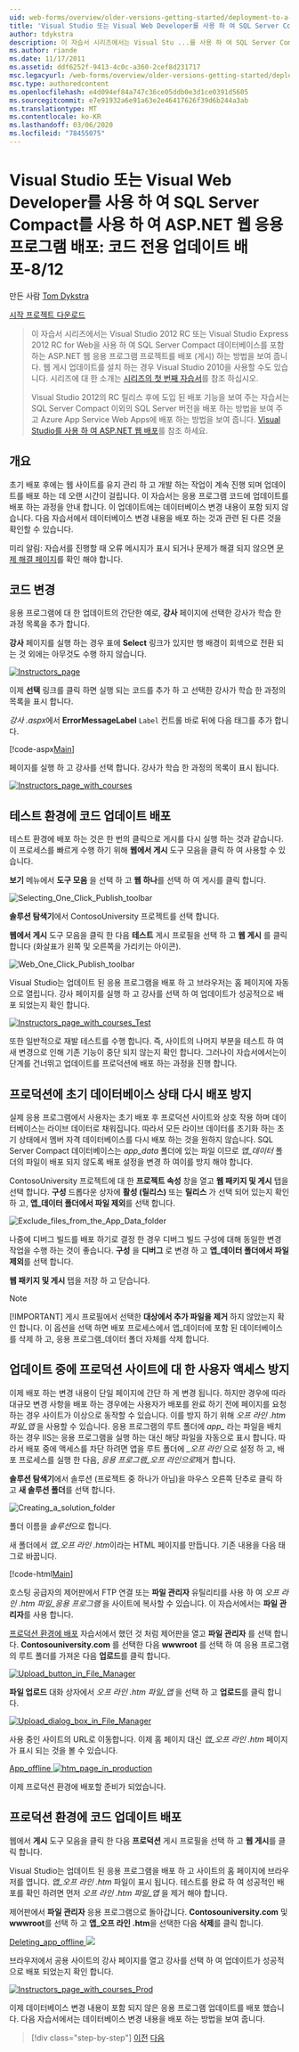 ```yaml
---
uid: web-forms/overview/older-versions-getting-started/deployment-to-a-hosting-provider/deployment-to-a-hosting-provider-deploying-a-code-only-update-8-of-12
title: 'Visual Studio 또는 Visual Web Developer를 사용 하 여 SQL Server Compact를 사용 하 여 ASP.NET 웹 응용 프로그램 배포: 코드 전용 업데이트 배포-8/12 | Microsoft Docs'
author: tdykstra
description: 이 자습서 시리즈에서는 Visual Stu ...를 사용 하 여 SQL Server Compact 데이터베이스를 포함 하는 ASP.NET 웹 응용 프로그램 프로젝트를 배포 (게시) 하는 방법을 보여 줍니다.
ms.author: riande
ms.date: 11/17/2011
ms.assetid: ddf6252f-9413-4c0c-a360-2cef8d231717
msc.legacyurl: /web-forms/overview/older-versions-getting-started/deployment-to-a-hosting-provider/deployment-to-a-hosting-provider-deploying-a-code-only-update-8-of-12
msc.type: authoredcontent
ms.openlocfilehash: e4d094ef84a747c36ce05ddb0e3d1ce0391d5605
ms.sourcegitcommit: e7e91932a6e91a63e2e46417626f39d6b244a3ab
ms.translationtype: MT
ms.contentlocale: ko-KR
ms.lasthandoff: 03/06/2020
ms.locfileid: "78455075"
---
```

# <a name="deploying-an-aspnet-web-application-with-sql-server-compact-using-visual-studio-or-visual-web-developer-deploying-a-code-only-update---8-of-12"></a>Visual Studio 또는 Visual Web Developer를 사용 하 여 SQL Server Compact를 사용 하 여 ASP.NET 웹 응용 프로그램 배포: 코드 전용 업데이트 배포-8/12

만든 사람 [Tom Dykstra](https://github.com/tdykstra)

[시작 프로젝트 다운로드](https://code.msdn.microsoft.com/Deploying-an-ASPNET-Web-4e31366b)

> 이 자습서 시리즈에서는 Visual Studio 2012 RC 또는 Visual Studio Express 2012 RC for Web을 사용 하 여 SQL Server Compact 데이터베이스를 포함 하는 ASP.NET 웹 응용 프로그램 프로젝트를 배포 (게시) 하는 방법을 보여 줍니다. 웹 게시 업데이트를 설치 하는 경우 Visual Studio 2010을 사용할 수도 있습니다. 시리즈에 대 한 소개는 [시리즈의 첫 번째 자습서](deployment-to-a-hosting-provider-introduction-1-of-12.md)를 참조 하십시오.
> 
> Visual Studio 2012의 RC 릴리스 후에 도입 된 배포 기능을 보여 주는 자습서는 SQL Server Compact 이외의 SQL Server 버전을 배포 하는 방법을 보여 주고 Azure App Service Web Apps에 배포 하는 방법을 보여 줍니다. [Visual Studio를 사용 하 여 ASP.NET 웹 배포](../../deployment/visual-studio-web-deployment/introduction.md)를 참조 하세요.

## <a name="overview"></a>개요

초기 배포 후에는 웹 사이트를 유지 관리 하 고 개발 하는 작업이 계속 진행 되며 업데이트를 배포 하는 데 오랜 시간이 걸립니다. 이 자습서는 응용 프로그램 코드에 업데이트를 배포 하는 과정을 안내 합니다. 이 업데이트에는 데이터베이스 변경 내용이 포함 되지 않습니다. 다음 자습서에서 데이터베이스 변경 내용을 배포 하는 것과 관련 된 다른 것을 확인할 수 있습니다.

미리 알림: 자습서를 진행할 때 오류 메시지가 표시 되거나 문제가 해결 되지 않으면 [문제 해결 페이지](deployment-to-a-hosting-provider-creating-and-installing-deployment-packages-12-of-12.md)를 확인 해야 합니다.

## <a name="making-a-code-change"></a>코드 변경

응용 프로그램에 대 한 업데이트의 간단한 예로, **강사** 페이지에 선택한 강사가 학습 한 과정 목록을 추가 합니다.

**강사** 페이지를 실행 하는 경우 표에 **Select** 링크가 있지만 행 배경이 회색으로 전환 되는 것 외에는 아무것도 수행 하지 않습니다.

[![Instructors_page](deployment-to-a-hosting-provider-deploying-a-code-only-update-8-of-12/_static/image2.png)](deployment-to-a-hosting-provider-deploying-a-code-only-update-8-of-12/_static/image1.png)

이제 **선택** 링크를 클릭 하면 실행 되는 코드를 추가 하 고 선택한 강사가 학습 한 과정의 목록을 표시 합니다.

*강사 .aspx*에서 **ErrorMessageLabel** `Label` 컨트롤 바로 뒤에 다음 태그를 추가 합니다.

[!code-aspx[Main](deployment-to-a-hosting-provider-deploying-a-code-only-update-8-of-12/samples/sample1.aspx)]

페이지를 실행 하 고 강사를 선택 합니다. 강사가 학습 한 과정의 목록이 표시 됩니다.

[![Instructors_page_with_courses](deployment-to-a-hosting-provider-deploying-a-code-only-update-8-of-12/_static/image4.png)](deployment-to-a-hosting-provider-deploying-a-code-only-update-8-of-12/_static/image3.png)

## <a name="deploying-the-code-update-to-the-test-environment"></a>테스트 환경에 코드 업데이트 배포

테스트 환경에 배포 하는 것은 한 번의 클릭으로 게시를 다시 실행 하는 것과 같습니다. 이 프로세스를 빠르게 수행 하기 위해 **웹에서 게시** 도구 모음을 클릭 하 여 사용할 수 있습니다.

**보기** 메뉴에서 **도구 모음** 을 선택 하 고 **웹 하나**를 선택 하 여 게시를 클릭 합니다.

![Selecting_One_Click_Publish_toolbar](deployment-to-a-hosting-provider-deploying-a-code-only-update-8-of-12/_static/image5.png)

**솔루션 탐색기**에서 ContosoUniversity 프로젝트를 선택 합니다.

**웹에서 게시** 도구 모음을 클릭 한 다음 **테스트** 게시 프로필을 선택 하 고 **웹 게시** 를 클릭 합니다 (화살표가 왼쪽 및 오른쪽을 가리키는 아이콘).

![Web_One_Click_Publish_toolbar](deployment-to-a-hosting-provider-deploying-a-code-only-update-8-of-12/_static/image6.png)

Visual Studio는 업데이트 된 응용 프로그램을 배포 하 고 브라우저는 홈 페이지에 자동으로 열립니다. 강사 페이지를 실행 하 고 강사를 선택 하 여 업데이트가 성공적으로 배포 되었는지 확인 합니다.

[![Instructors_page_with_courses_Test](deployment-to-a-hosting-provider-deploying-a-code-only-update-8-of-12/_static/image8.png)](deployment-to-a-hosting-provider-deploying-a-code-only-update-8-of-12/_static/image7.png)

또한 일반적으로 재발 테스트를 수행 합니다. 즉, 사이트의 나머지 부분을 테스트 하 여 새 변경으로 인해 기존 기능이 중단 되지 않는지 확인 합니다. 그러나이 자습서에서는이 단계를 건너뛰고 업데이트를 프로덕션에 배포 하는 과정을 진행 합니다.

## <a name="preventing-redeployment-of-the-initial-database-state-to-production"></a>프로덕션에 초기 데이터베이스 상태 다시 배포 방지

실제 응용 프로그램에서 사용자는 초기 배포 후 프로덕션 사이트와 상호 작용 하며 데이터베이스는 라이브 데이터로 채워집니다. 따라서 모든 라이브 데이터를 초기화 하는 초기 상태에서 멤버 자격 데이터베이스를 다시 배포 하는 것을 원하지 않습니다. SQL Server Compact 데이터베이스는 *app\_data* 폴더에 있는 파일 이므로 *앱\_데이터* 폴더의 파일이 배포 되지 않도록 배포 설정을 변경 하 여이를 방지 해야 합니다.

ContosoUniversity 프로젝트에 대 한 **프로젝트 속성** 창을 열고 **웹 패키지 및 게시** 탭을 선택 합니다. **구성** 드롭다운 상자에 **활성 (릴리스)** 또는 **릴리스** 가 선택 되어 있는지 확인 하 고, **앱\_데이터 폴더에서 파일 제외**를 선택 합니다.

![Exclude_files_from_the_App_Data_folder](deployment-to-a-hosting-provider-deploying-a-code-only-update-8-of-12/_static/image9.png)

나중에 디버그 빌드를 배포 하기로 결정 한 경우 디버그 빌드 구성에 대해 동일한 변경 작업을 수행 하는 것이 좋습니다. **구성** 을 **디버그** 로 변경 하 고 **앱\_데이터 폴더에서 파일 제외**를 선택 합니다.

**웹 패키지 및 게시** 탭을 저장 하 고 닫습니다.

> [!NOTE] 
> 
> [!IMPORTANT]
> 게시 프로필에서 선택한 **대상에서 추가 파일을 제거** 하지 않았는지 확인 합니다. 이 옵션을 선택 하면 배포 프로세스에서 앱\_데이터에 포함 된 데이터베이스를 삭제 하 고, 응용 프로그램\_데이터 폴더 자체를 삭제 합니다.

## <a name="preventing-user-access-to-the-production-site-during-update"></a>업데이트 중에 프로덕션 사이트에 대 한 사용자 액세스 방지

이제 배포 하는 변경 내용이 단일 페이지에 간단 하 게 변경 됩니다. 하지만 경우에 따라 대규모 변경 사항을 배포 하는 경우에는 사용자가 배포를 완료 하기 전에 페이지를 요청 하는 경우 사이트가 이상으로 동작할 수 있습니다. 이를 방지 하기 위해 *오프 라인 .htm 파일\_앱* 을 사용할 수 있습니다. 응용 프로그램의 루트 폴더에 *app\_* 라는 파일을 배치 하는 경우 IIS는 응용 프로그램을 실행 하는 대신 해당 파일을 자동으로 표시 합니다. 따라서 배포 중에 액세스를 차단 하려면 앱을 루트 폴더에 *\_오프 라인* 으로 설정 하 고, 배포 프로세스를 실행 한 다음, *응용 프로그램\_오프 라인으로*제거 합니다.

**솔루션 탐색기**에서 솔루션 (프로젝트 중 하나가 아님)을 마우스 오른쪽 단추로 클릭 하 고 **새 솔루션 폴더**를 선택 합니다.

![Creating_a_solution_folder](deployment-to-a-hosting-provider-deploying-a-code-only-update-8-of-12/_static/image10.png)

폴더 이름을 *솔루션*으로 합니다.

새 폴더에서 *앱\_오프 라인 .htm*이라는 HTML 페이지를 만듭니다. 기존 내용을 다음 태그로 바꿉니다.

[!code-html[Main](deployment-to-a-hosting-provider-deploying-a-code-only-update-8-of-12/samples/sample2.html)]

호스팅 공급자의 제어판에서 FTP 연결 또는 **파일 관리자** 유틸리티를 사용 하 여 *오프 라인 .htm 파일\_응용 프로그램* 을 사이트에 복사할 수 있습니다. 이 자습서에서는 **파일 관리자**를 사용 합니다.

[프로덕션 환경에 배포](deployment-to-a-hosting-provider-deploying-to-the-production-environment-7-of-12.md) 자습서에서 했던 것 처럼 제어판을 열고 **파일 관리자** 를 선택 합니다. **Contosouniversity.com** 를 선택한 다음 **wwwroot** 를 선택 하 여 응용 프로그램의 루트 폴더를 가져온 다음 **업로드**를 클릭 합니다.

[![Upload_button_in_File_Manager](deployment-to-a-hosting-provider-deploying-a-code-only-update-8-of-12/_static/image12.png)](deployment-to-a-hosting-provider-deploying-a-code-only-update-8-of-12/_static/image11.png)

**파일 업로드** 대화 상자에서 *오프 라인 .htm 파일\_앱* 을 선택 하 고 **업로드**를 클릭 합니다.

[![Upload_dialog_box_in_File_Manager](deployment-to-a-hosting-provider-deploying-a-code-only-update-8-of-12/_static/image14.png)](deployment-to-a-hosting-provider-deploying-a-code-only-update-8-of-12/_static/image13.png)

사용 중인 사이트의 URL로 이동합니다. 이제 홈 페이지 대신 *앱\_오프 라인 .htm* 페이지가 표시 되는 것을 볼 수 있습니다.

[App_offline ![htm_page_in_production](deployment-to-a-hosting-provider-deploying-a-code-only-update-8-of-12/_static/image16.png)](deployment-to-a-hosting-provider-deploying-a-code-only-update-8-of-12/_static/image15.png)

이제 프로덕션 환경에 배포할 준비가 되었습니다.

## <a name="deploying-the-code-update-to-the-production-environment"></a>프로덕션 환경에 코드 업데이트 배포

웹에서 **게시** 도구 모음을 클릭 한 다음 **프로덕션** 게시 프로필을 선택 하 고 **웹 게시**를 클릭 합니다.

Visual Studio는 업데이트 된 응용 프로그램을 배포 하 고 사이트의 홈 페이지에 브라우저를 엽니다. *앱\_오프 라인 .htm* 파일이 표시 됩니다. 테스트를 완료 하 여 성공적인 배포를 확인 하려면 먼저 *오프 라인 .htm 파일\_앱* 을 제거 해야 합니다.

제어판에서 **파일 관리자** 응용 프로그램으로 돌아갑니다. **Contosouniversity.com** 및 **wwwroot**를 선택 하 고 **앱\_오프 라인 .htm**을 선택한 다음 **삭제**를 클릭 합니다.

[Deleting_app_offline ![](deployment-to-a-hosting-provider-deploying-a-code-only-update-8-of-12/_static/image18.png)](deployment-to-a-hosting-provider-deploying-a-code-only-update-8-of-12/_static/image17.png)

브라우저에서 공용 사이트의 강사 페이지를 열고 강사를 선택 하 여 업데이트가 성공적으로 배포 되었는지 확인 합니다.

[![Instructors_page_with_courses_Prod](deployment-to-a-hosting-provider-deploying-a-code-only-update-8-of-12/_static/image20.png)](deployment-to-a-hosting-provider-deploying-a-code-only-update-8-of-12/_static/image19.png)

이제 데이터베이스 변경 내용이 포함 되지 않은 응용 프로그램 업데이트를 배포 했습니다. 다음 자습서에서는 데이터베이스 변경 내용을 배포 하는 방법을 보여 줍니다.

> [!div class="step-by-step"]
> [이전](deployment-to-a-hosting-provider-deploying-to-the-production-environment-7-of-12.md)
> [다음](deployment-to-a-hosting-provider-deploying-a-database-update-9-of-12.md)
